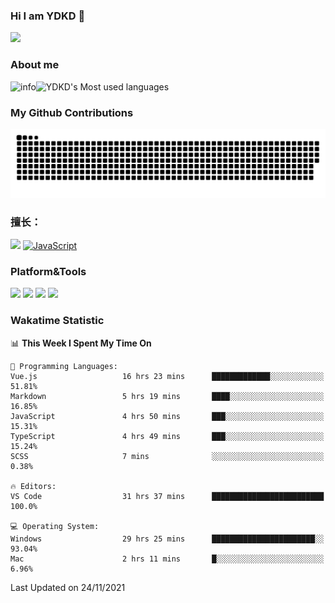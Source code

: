 ### Hi I am YDKD 👋

![](https://visitor-badge.glitch.me/badge?page_id=YDKD.readme)

### About me
![info](https://github-readme-stats.vercel.app/api?username=YDKD&show_icons=true&theme=cobalt)![YDKD's Most used languages](https://github-readme-stats.vercel.app/api/top-langs/?username=YDKD&layout=compact&hide_border=true&langs_count=8)

### My Github Contributions
![](https://raw.githubusercontent.com/YDKD/YDKD/main/assets/github-contribution-grid-snake.svg)

### 擅长：<br />
[![](https://img.shields.io/badge/-Vue.js-007396?style=flat-square&logo=Vue.js&logoColor=#4FC08D)](https://cn.vuejs.org/)
[![JavaScript](https://img.shields.io/badge/-JavaScript-f7e018?style=flat-square&logo=javascript&logoColor=white)]()

### Platform&Tools <br/>

[![]( https://img.shields.io/badge/macOS-Big%20Sur-292e33?style=flat-square&logo=apple&logoColor=ffffff )]() [![](https://img.shields.io/badge/Windows-10-2376bc?style=flat-square&logo=windows&logoColor=ffffff)]() [![]( https://img.shields.io/badge/IDE-Visual%20Studio%20Code-blue?style=flat-square&logo=visual-studio-code&logoColor=ffffff )]() [![]( https://img.shields.io/badge/iPhone-12-999999?style=flat-square&logo=apple&logoColor=ffffff)]() <br />

### Wakatime Statistic
<!--START_SECTION:waka-->
📊 **This Week I Spent My Time On** 

```text
💬 Programming Languages: 
Vue.js                   16 hrs 23 mins      █████████████░░░░░░░░░░░░   51.81% 
Markdown                 5 hrs 19 mins       ████░░░░░░░░░░░░░░░░░░░░░   16.85% 
JavaScript               4 hrs 50 mins       ███░░░░░░░░░░░░░░░░░░░░░░   15.31% 
TypeScript               4 hrs 49 mins       ███░░░░░░░░░░░░░░░░░░░░░░   15.24% 
SCSS                     7 mins              ░░░░░░░░░░░░░░░░░░░░░░░░░   0.38%

🔥 Editors: 
VS Code                  31 hrs 37 mins      █████████████████████████   100.0%

💻 Operating System: 
Windows                  29 hrs 25 mins      ███████████████████████░░   93.04% 
Mac                      2 hrs 11 mins       █░░░░░░░░░░░░░░░░░░░░░░░░   6.96%

```


 Last Updated on 24/11/2021
<!--END_SECTION:waka-->

<!--
**YDKD/YDKD** is a ✨ _special_ ✨ repository because its `README.md` (this file) appears on your GitHub profile.

Here are some ideas to get you started:

- 🔭 I’m currently working on ...
- 🌱 I’m currently learning ...
- 👯 I’m looking to collaborate on ...
- 🤔 I’m looking for help with ...
- 💬 Ask me about ...
- 📫 How to reach me: ...
- 😄 Pronouns: ...
- ⚡ Fun fact: ...
-->
